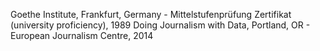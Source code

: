 Goethe Institute, Frankfurt, Germany - Mittelstufenprüfung Zertifikat (university proficiency), 1989 Doing Journalism with Data, Portland, OR - European Journalism Centre, 2014
